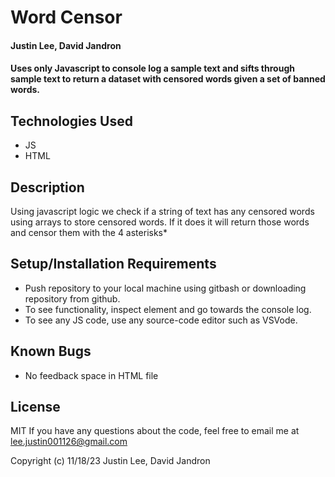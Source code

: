 # Word Censor

#### Justin Lee, David Jandron

#### Uses only Javascript to console log a sample text and sifts through sample text to return a dataset with censored words given a set of banned words.

## Technologies Used

* JS
* HTML

## Description

Using javascript logic we check if a string of text has any censored words using arrays to store censored words. If it does it will return those words and censor them with the 4 asterisks*

## Setup/Installation Requirements

* Push repository to your local machine using gitbash or downloading repository from github.
* To see functionality, inspect element and go towards the console log.
* To see any JS code, use any source-code editor such as VSVode.


## Known Bugs

* No feedback space in HTML file

## License

MIT 
If you have any questions about the code, feel free to email me at lee.justin001126@gmail.com 

Copyright (c) 11/18/23 Justin Lee, David Jandron